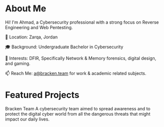 # About Me
Hi! I'm Ahmad, a Cybersecurity professional with a strong focus on Reverse Engineering and Web Pentesting.

📍 Location: Zarqa, Jordan

🎓 Background: Undergraduate Bachelor in Cybersecurity

🌟 Interests: DFIR, Specifically Network & Memory forensics, digital design, and gaming.

📫 Reach Me: a@bracken.team for work & academic related subjects.

# Featured Projects
Bracken Team
A cybersecurity team aimed to spread awareness and to protect the digital cyber world from all the dangerous threats that might impact our daily lives.

